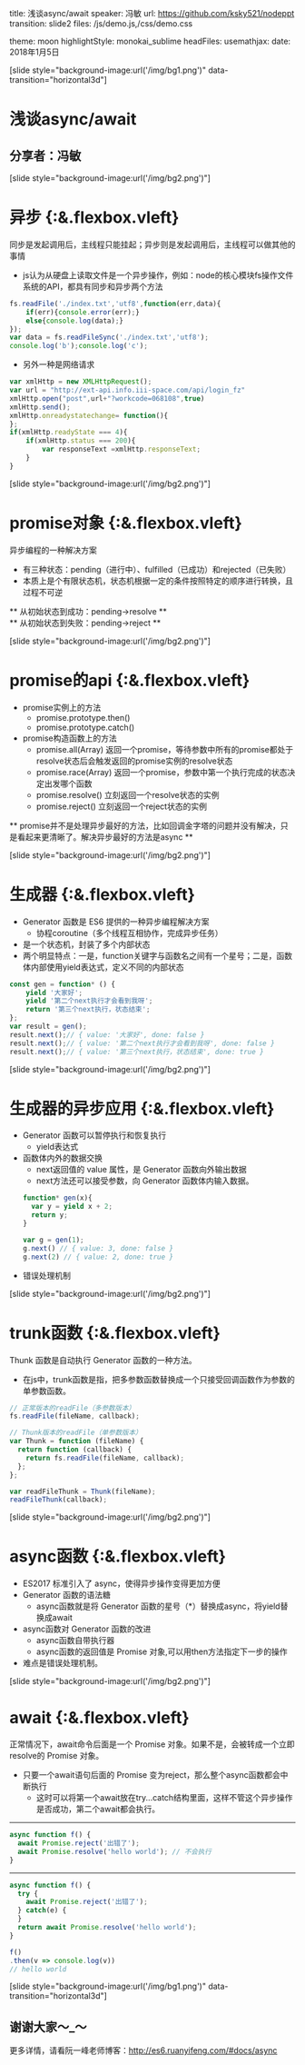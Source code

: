 title: 浅谈async/await
speaker: 冯敏
url: https://github.com/ksky521/nodeppt
transition: slide2
files: /js/demo.js,/css/demo.css

theme: moon
highlightStyle: monokai_sublime
headFiles:
usemathjax:
date: 2018年1月5日

[slide style="background-image:url('/img/bg1.png')" data-transition="horizontal3d"]

# 浅谈async/await
## 分享者：冯敏

[slide style="background-image:url('/img/bg2.png')"]

# 异步 {:&.flexbox.vleft}
同步是发起调用后，主线程只能挂起；异步则是发起调用后，主线程可以做其他的事情
* js认为从硬盘上读取文件是一个异步操作，例如：node的核心模块fs操作文件系统的API，都具有同步和异步两个方法
```javascript
fs.readFile('./index.txt','utf8',function(err,data){
    if(err){console.error(err);}
    else{console.log(data);}
});
var data = fs.readFileSync('./index.txt','utf8');
console.log('b');console.log('c');
```
* 另外一种是网络请求
```javascript
var xmlHttp = new XMLHttpRequest();
var url = "http://ext-api.info.iii-space.com/api/login_fz"
xmlHttp.open("post",url+"?workcode=068108",true)
xmlHttp.send();
xmlHttp.onreadystatechange= function(){
};
if(xmlHttp.readyState === 4){
    if(xmlHttp.status === 200){
        var responseText =xmlHttp.responseText;
    }
}
```

[slide style="background-image:url('/img/bg2.png')"]

# promise对象 {:&.flexbox.vleft}
异步编程的一种解决方案
* 有三种状态：pending（进行中）、fulfilled（已成功）和rejected（已失败）
* 本质上是个有限状态机，状态机根据一定的条件按照特定的顺序进行转换，且过程不可逆

** 从初始状态到成功：pending->resolve ** <br/>
** 从初始状态到失败：pending->reject **

[slide style="background-image:url('/img/bg2.png')"]

# promise的api {:&.flexbox.vleft}
* promise实例上的方法
    * promise.prototype.then()
    * promise.prototype.catch()
* promise构造函数上的方法
    * promise.all(Array) 返回一个promise，等待参数中所有的promise都处于resolve状态后会触发返回的promise实例的resolve状态
    * promise.race(Array) 返回一个promise，参数中第一个执行完成的状态决定出发哪个函数
    * promise.resolve() 立刻返回一个resolve状态的实例
    * promise.reject() 立刻返回一个reject状态的实例

**
 promise并不是处理异步最好的方法，比如回调金字塔的问题并没有解决，只是看起来更清晰了。解决异步最好的方法是async
**


[slide style="background-image:url('/img/bg2.png')"]
# 生成器 {:&.flexbox.vleft}
* Generator 函数是 ES6 提供的一种异步编程解决方案
    * 协程coroutine（多个线程互相协作，完成异步任务）
* 是一个状态机，封装了多个内部状态
* 两个明显特点：一是，function关键字与函数名之间有一个星号；二是，函数体内部使用yield表达式，定义不同的内部状态
```javascript
const gen = function* () {
    yield '大家好';
    yield '第二个next执行才会看到我呀';
    return '第三个next执行，状态结束';
};
var result = gen();
result.next();// { value: '大家好', done: false }
result.next();// { value: '第二个next执行才会看到我呀', done: false }
result.next();// { value: '第三个next执行，状态结束', done: true }
```

[slide style="background-image:url('/img/bg2.png')"]
# 生成器的异步应用 {:&.flexbox.vleft}
* Generator 函数可以暂停执行和恢复执行
    * yield表达式
* 函数体内外的数据交换
    * next返回值的 value 属性，是 Generator 函数向外输出数据
    * next方法还可以接受参数，向 Generator 函数体内输入数据。
    ```javascript
    function* gen(x){
      var y = yield x + 2;
      return y;
    }

    var g = gen(1);
    g.next() // { value: 3, done: false }
    g.next(2) // { value: 2, done: true }
    ```
* 错误处理机制

[slide style="background-image:url('/img/bg2.png')"]
# trunk函数 {:&.flexbox.vleft}
Thunk 函数是自动执行 Generator 函数的一种方法。
* 在js中，trunk函数是指，把多参数函数替换成一个只接受回调函数作为参数的单参数函数。

```javascript
// 正常版本的readFile（多参数版本）
fs.readFile(fileName, callback);

// Thunk版本的readFile（单参数版本）
var Thunk = function (fileName) {
  return function (callback) {
    return fs.readFile(fileName, callback);
  };
};

var readFileThunk = Thunk(fileName);
readFileThunk(callback);
```

[slide style="background-image:url('/img/bg2.png')"]

# async函数 {:&.flexbox.vleft}

* ES2017 标准引入了 async，使得异步操作变得更加方便
* Generator 函数的语法糖
    * async函数就是将 Generator 函数的星号（*）替换成async，将yield替换成await
* async函数对 Generator 函数的改进
    * async函数自带执行器
    * async函数的返回值是 Promise 对象,可以用then方法指定下一步的操作
* 难点是错误处理机制。

[slide style="background-image:url('/img/bg2.png')"]

# await {:&.flexbox.vleft}
正常情况下，await命令后面是一个 Promise 对象。如果不是，会被转成一个立即resolve的 Promise 对象。
* 只要一个await语句后面的 Promise 变为reject，那么整个async函数都会中断执行
    * 这时可以将第一个await放在try...catch结构里面，这样不管这个异步操作是否成功，第二个await都会执行。
-----
```javascript
async function f() {
  await Promise.reject('出错了');
  await Promise.resolve('hello world'); // 不会执行
}
```
-----
```javascript
async function f() {
  try {
    await Promise.reject('出错了');
  } catch(e) {
  }
  return await Promise.resolve('hello world');
}

f()
.then(v => console.log(v))
// hello world
```


[slide style="background-image:url('/img/bg1.png')" data-transition="horizontal3d"]
## 谢谢大家～_～
更多详情，请看阮一峰老师博客：http://es6.ruanyifeng.com/#docs/async